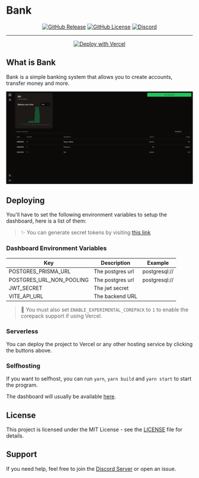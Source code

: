 # Bank

<div align="center">

[![GitHub Release](https://img.shields.io/github/v/release/Lorenzo0111/Bank)](https://github.com/Lorenzo0111/Bank/releases/latest)
[![GitHub License](https://img.shields.io/github/license/Lorenzo0111/Bank)](LICENSE)
[![Discord](https://img.shields.io/discord/1088775598337433662)](https://discord.gg/HT47UQXBqG)

  <hr />

<a href="https://vercel.com/new/clone?repository-url=https%3A%2F%2Fgithub.com%2FLorenzo0111%2FBank&env=POSTGRES_PRISMA_URL,POSTGRES_URL_NON_POOLING,JWT_SECRET,VITE_API_URL&envDescription=All%20the%20Environment%20Variables%20needed%20for%20the%20app%20to%20work&envLink=https%3A%2F%2Fgithub.com%2FLorenzo0111%2FBank%3Ftab%3Dreadme-ov-file%23deploying&project-name=bank&repository-name=Bank"><img src="https://vercel.com/button" alt="Deploy with Vercel" height="32" /></a>

</div>

## What is Bank

Bank is a simple banking system that allows you to create accounts, transfer money and more.

<img src="https://github.com/Lorenzo0111/Bank/blob/main/media/Dashboard.png?raw=true" />

## Deploying

You'll have to set the following environment variables to setup the dashboard, here is a list of them:

> ✨ You can generate secret tokens by visiting [this link](https://generate-secret.vercel.app/32)

### Dashboard Environment Variables

| Key                      | Description                     | Example       |
| ------------------------ | ------------------------------- | ------------- |
| POSTGRES_PRISMA_URL      | The postgres url                | postgresql:// |
| POSTGRES_URL_NON_POOLING | The postgres url                | postgresql:// |
| JWT_SECRET               | The jwt secret                  |               |
| VITE_API_URL             | The backend URL                 |               |

> 🚨 You must also set `ENABLE_EXPERIMENTAL_COREPACK` to `1` to enable the corepack support if using Vercel.

### Serverless

You can deploy the project to Vercel or any other hosting service by clicking the buttons above.

### Selfhosting

If you want to selfhost, you can run `yarn`, `yarn build` and `yarn start` to start the program.

The dashboard will usually be available [here](http://localhost:3000/).

## License

This project is licensed under the MIT License - see the [LICENSE](LICENSE) file for details.

## Support

If you need help, feel free to join the [Discord Server](https://discord.gg/HT47UQXBqG) or open an issue.
